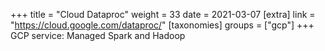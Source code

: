 +++
title = "Cloud Dataproc"
weight = 33
date = 2021-03-07
[extra]
link = "https://cloud.google.com/dataproc/"
[taxonomies]
groups = ["gcp"]
+++
GCP service: Managed Spark and Hadoop

